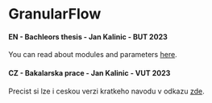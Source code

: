 # GranularFlow
#### EN - Bachleors thesis - Jan Kalinic - BUT 2023
You can read about modules and parameters [here](readmeEN.md).
#### CZ - Bakalarska prace - Jan Kalinic - VUT 2023
Precist si lze i ceskou verzi kratkeho navodu v odkazu [zde](readmeCZ.md).
